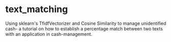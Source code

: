 # text_matching
Using sklearn's TfidfVectorizer and Cosine Similarity to manage unidentified cash- a tutorial on how to establish a percentage match between two texts with an application in cash-management.
